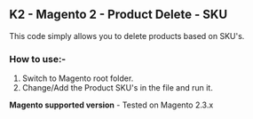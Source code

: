 ## K2 - Magento 2 - Product Delete - SKU

This code simply allows you to delete products based on SKU's.

### How to use:-
1. Switch to Magento root folder.
2. Change/Add the Product SKU's in the file and run it.

**Magento supported version** - Tested on Magento 2.3.x
